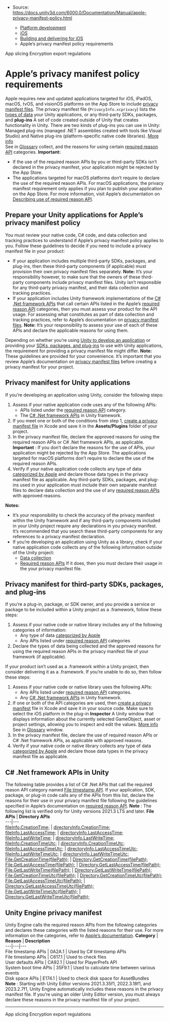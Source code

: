 * Source: https://docs.unity3d.com/6000.0/Documentation/Manual/apple-privacy-manifest-policy.html

  * [Platform development ](https://docs.unity3d.com/6000.0/Documentation/Manual/PlatformSpecific.html)
  * [iOS](https://docs.unity3d.com/6000.0/Documentation/Manual/iphone.html)
  * [Building and delivering for iOS](https://docs.unity3d.com/6000.0/Documentation/Manual/ios-building-and-delivering.html)
  * Apple’s privacy manifest policy requirements


[](https://docs.unity3d.com/6000.0/Documentation/Manual/ios-app-slicing.html)
App slicing
[](https://docs.unity3d.com/6000.0/Documentation/Manual/ios-encryption-export-regulations.html)
Encryption export regulations
# Apple’s privacy manifest policy requirements
Apple requires new and updated applications targeted for iOS, iPadOS, macOS, tvOS, and visionOS platforms on the App Store to include [privacy manifest files](https://developer.apple.com/documentation/bundleresources/privacy_manifest_files). 
The privacy manifest file (`PrivacyInfo.xcprivacy`) lists the [types of data](https://developer.apple.com/documentation/bundleresources/privacy_manifest_files/describing_data_use_in_privacy_manifests) your Unity applications, or any third-party SDKs, packages, and **plug-ins** A set of code created outside of Unity that creates functionality in Unity. There are two kinds of plug-ins you can use in Unity: Managed plug-ins (managed .NET assemblies created with tools like Visual Studio) and Native plug-ins (platform-specific native code libraries). [More info](https://docs.unity3d.com/6000.0/Documentation/Manual/plug-ins.html)  
See in [Glossary](https://docs.unity3d.com/6000.0/Documentation/Manual/Glossary.html#Plug-in) collect, and the reasons for using certain [required reason API](https://developer.apple.com/documentation/bundleresources/privacy_manifest_files/describing_use_of_required_reason_api) categories.
**Important:**
  * If the use of the required reason APIs by you or third-party SDKs isn’t declared in the privacy manifest, your application might be rejected by the App Store.
  * The applications targeted for macOS platforms don’t require to declare the use of the required reason APIs. For macOS applications, the privacy manifest requirement only applies if you plan to publish your application on the App Store. For more information, visit Apple’s documentation on [Describing use of required reason API](https://developer.apple.com/documentation/bundleresources/privacy_manifest_files/describing_use_of_required_reason_api).


## Prepare your Unity applications for Apple’s privacy manifest policy
You must review your native code, C# code, and data collection and tracking practices to understand if Apple’s privacy manifest policy applies to you. Follow these guidelines to decide if you need to include a privacy manifest file in your product:
  * If your application includes multiple third-party SDKs, packages, and plug-ins, then these third-party components (if applicable) must provision their own privacy manifest files separately. 
**Note:** It’s your responsibility however, to make sure that the owners of these third-party components include privacy manifest files. Unity isn’t responsible for any third-party privacy manifest, and their data collection and tracking practices.
  * If your application includes Unity framework implementations of the [C# .Net framework APIs](https://docs.unity3d.com/6000.0/Documentation/Manual/apple-privacy-manifest-policy.html#CSharpDotNetAPIs) that call certain APIs listed in the Apple’s [required reason API](https://developer.apple.com/documentation/bundleresources/app-privacy-configuration/nsprivacyaccessedapitypes/nsprivacyaccessedapitype#possibleValues) categories, then you must assess your product for the API usage. For assessing what constitutes as part of data collection and tracking practices, refer to Apple’s documentation on [privacy manifest files](https://developer.apple.com/documentation/bundleresources/privacy_manifest_files). 
**Note:** It’s your responsibility to assess your use of each of these APIs and declare the applicable reasons for using them.


Depending on whether you’re using [Unity to develop an application](https://docs.unity3d.com/6000.0/Documentation/Manual/apple-privacy-manifest-policy.html#UnityAppManifest) or providing your [SDKs, packages, and plug-ins](https://docs.unity3d.com/6000.0/Documentation/Manual/apple-privacy-manifest-policy.html#ThirdPartyManifest) to use with Unity applications, the requirement for providing a privacy manifest file might differ.
**Note:** These guidelines are provided for your convenience. It’s important that you review Apple’s documentation on [privacy manifest files](https://developer.apple.com/documentation/bundleresources/privacy_manifest_files) before creating a privacy manifest for your project.
## Privacy manifest for Unity applications
If you’re developing an application using Unity, consider the following steps: 
  1. Assess if your native application code uses any of the following APIs: 
     * APIs listed under the [required reason API](https://developer.apple.com/documentation/bundleresources/app-privacy-configuration/nsprivacyaccessedapitypes/nsprivacyaccessedapitype?language=objc#possibleValues) category.
     * The [C# .Net framework APIs](https://docs.unity3d.com/6000.0/Documentation/Manual/apple-privacy-manifest-policy.html#CSharpDotNetAPIs) in Unity framework.
  2. If you meet one or both of the conditions from step 1, [create a privacy manifest file](https://developer.apple.com/documentation/bundleresources/privacy-manifest-files#Create-a-privacy-manifest) in Xcode and save it in the **Assets/Plugins** folder of your project. 
  3. In the privacy manifest file, declare the approved reasons for using the required reason APIs or C# .Net framework APIs, as applicable.
**Important** : If you don’t declare the reasons for the use of APIs, your application might be rejected by the App Store. The applications targeted for macOS platforms don’t require to declare the use of the required reason APIs.
  4. Verify if your native application code collects any type of data [categorized by Apple](https://developer.apple.com/documentation/bundleresources/privacy_manifest_files/describing_data_use_in_privacy_manifests#4250555) and declare those data types in the privacy manifest file as applicable. Any third-party SDKs, packages, and plug-ins used in your application must include their own separate manifest files to declare data collection and the use of any [required reason APIs](https://developer.apple.com/documentation/bundleresources/privacy_manifest_files/describing_use_of_required_reason_api) with approved reasons. 


**Notes:**
  * It’s your responsibility to check the accuracy of the privacy manifest within the Unity framework and if any third-party components included in your Unity project require any declarations in you privacy manifest. It’s recommended that you search these third-party components for any references to a privacy manifest declaration.
  * If you’re developing an application using Unity as a library, check if your native application code collects any of the following information outside of the Unity project: 
    * [Data collection](https://developer.apple.com/documentation/bundleresources/privacy_manifest_files/describing_data_use_in_privacy_manifests)
    * [Required reason APIs](https://developer.apple.com/documentation/bundleresources/privacy_manifest_files/describing_use_of_required_reason_api) If it does, then you must declare their usage in the your privacy manifest file.


## Privacy manifest for third-party SDKs, packages, and plug-ins
If you’re a plug-in, package, or SDK owner, and you provide a service or package to be included within a Unity project as a .framework, follow these steps: 
  1. Assess if your native code or native library includes any of the following categories of information: 
     * Any type of data [categorized by Apple](https://developer.apple.com/documentation/bundleresources/privacy_manifest_files/describing_data_use_in_privacy_manifests#4250555)
     * Any APIs listed under [required reason API](https://developer.apple.com/documentation/bundleresources/app-privacy-configuration/nsprivacyaccessedapitypes/nsprivacyaccessedapitype#possibleValues) categories
  2. Declare the types of data being collected and the approved reasons for using the required reason APIs in the privacy manifest file of your framework (if applicable).


If your product isn’t used as a .framework within a Unity project, then consider delivering it as a .framework. If you’re unable to do so, then follow these steps:
  1. Assess if your native code or native library uses the following APIs: 
     * Any APIs listed under [required reason API](https://developer.apple.com/documentation/bundleresources/app-privacy-configuration/nsprivacyaccessedapitypes/nsprivacyaccessedapitype#possibleValues) categories.
     * Any [C# .Net framework APIs](https://docs.unity3d.com/6000.0/Documentation/Manual/apple-privacy-manifest-policy.html#CSharpDotNetAPIs) in Unity framework.
  2. If one or both of the API categories are used, then [create a privacy manifest](https://developer.apple.com/documentation/bundleresources/privacy_manifest_files#4284009) file in Xcode and save it in your source code. Make sure to select the iOS platform in the plug-in **Inspector** A Unity window that displays information about the currently selected GameObject, asset or project settings, allowing you to inspect and edit the values. [More info](https://docs.unity3d.com/6000.0/Documentation/Manual/UsingTheInspector.html)  
See in [Glossary](https://docs.unity3d.com/6000.0/Documentation/Manual/Glossary.html#Inspector) window.
  3. In the privacy manifest file, declare the use of required reason APIs or C# .Net framework APIs, as applicable with approved reasons.
  4. Verify if your native code or native library collects any type of data [categorized by Apple](https://developer.apple.com/documentation/bundleresources/privacy_manifest_files/describing_data_use_in_privacy_manifests#4250555) and declare those data types in the privacy manifest file as applicable.


## C# .Net framework APIs in Unity
The following table provides a list of C# .Net APIs that call the required reason API category named [File timestamp API](https://developer.apple.com/documentation/bundleresources/privacy_manifest_files/describing_use_of_required_reason_api#4278393). If your application, SDK, package, or plug-in code calls any of the APIs from this list, declare the reasons for their use in your privacy manifest file following the guidelines specified in Apple’s documentation on [required reason API](https://developer.apple.com/documentation/bundleresources/privacy_manifest_files/describing_use_of_required_reason_api).
**Note** : The following list is verified only for Unity versions 2021.3 LTS and later.
**File APIs** | **Directory APIs**  
---|---  
[fileInfo.CreationTime;](https://learn.microsoft.com/en-us/dotnet/api/system.io.fileinfo?view=net-8.0#properties) | [directoryInfo.CreationTime;](https://learn.microsoft.com/en-us/dotnet/api/system.io.directoryinfo?view=net-8.0#properties)  
[fileInfo.LastAccessTime;](https://learn.microsoft.com/en-us/dotnet/api/system.io.fileinfo?view=net-8.0#properties) | [directoryInfo.LastAccessTime;](https://learn.microsoft.com/en-us/dotnet/api/system.io.directoryinfo?view=net-8.0#properties)  
[fileInfo.LastWriteTime;](https://learn.microsoft.com/en-us/dotnet/api/system.io.fileinfo?view=net-8.0#properties) | [directoryInfo.LastWriteTime;](https://learn.microsoft.com/en-us/dotnet/api/system.io.directoryinfo?view=net-8.0#properties)  
[fileInfo.CreationTimeUtc;](https://learn.microsoft.com/en-us/dotnet/api/system.io.fileinfo?view=net-8.0#properties) | [directoryInfo.CreationTimeUtc;](https://learn.microsoft.com/en-us/dotnet/api/system.io.directoryinfo?view=net-8.0#properties)  
[fileInfo.LastAccessTimeUtc;](https://learn.microsoft.com/en-us/dotnet/api/system.io.fileinfo?view=net-8.0#properties) | [directoryInfo.LastAccessTimeUtc;](https://learn.microsoft.com/en-us/dotnet/api/system.io.directoryinfo?view=net-8.0#properties)  
[fileInfo.LastWriteTimeUtc;](https://learn.microsoft.com/en-us/dotnet/api/system.io.fileinfo?view=net-8.0#properties) | [directoryInfo.LastWriteTimeUtc;](https://learn.microsoft.com/en-us/dotnet/api/system.io.directoryinfo?view=net-8.0#properties)  
[File.GetCreationTime(filePath);](https://learn.microsoft.com/en-us/dotnet/api/system.io.file.getcreationtime?view=net-8.0) | [Directory.GetCreationTime(filePath);](https://learn.microsoft.com/en-us/dotnet/api/system.io.directory.getcreationtime?view=net-8.0)  
[File.GetLastAccessTime(filePath);](https://learn.microsoft.com/en-us/dotnet/api/system.io.file.getlastaccesstime?view=net-8.0) | [Directory.GetLastAccessTime(filePath);](https://learn.microsoft.com/en-us/dotnet/api/system.io.directory.getlastaccesstime?view=net-8.0)  
[File.GetLastWriteTime(filePath);](https://learn.microsoft.com/en-us/dotnet/api/system.io.file.getlastwritetime?view=net-8.0) | [Directory.GetLastWriteTime(filePath);](https://learn.microsoft.com/en-us/dotnet/api/system.io.directory.getlastwritetime?view=net-8.0)  
[File.GetCreationTimeUtc(filePath);](https://learn.microsoft.com/en-us/dotnet/api/system.io.file.getcreationtimeutc?view=net-8.0) | [Directory.GetCreationTimeUtc(filePath);](https://learn.microsoft.com/en-us/dotnet/api/system.io.directory.getcreationtimeutc?view=net-7.0)  
[File.GetLastAccessTimeUtc(filePath);](https://learn.microsoft.com/en-us/dotnet/api/system.io.file.getlastaccesstimeutc?view=net-8.0) | [Directory.GetLastAccessTimeUtc(filePath);](https://learn.microsoft.com/en-us/dotnet/api/system.io.directory.getlastaccesstimeutc?view=net-7.0)  
[File.GetLastWriteTimeUtc(filePath);](https://learn.microsoft.com/en-us/dotnet/api/system.io.file.getlastwritetimeutc?view=net-8.0) | [Directory.GetLastWriteTimeUtc(filePath);](https://learn.microsoft.com/en-us/dotnet/api/system.io.directory.getlastwritetimeutc?view=net-7.0)  
## Unity Engine privacy manifest
Unity Engine calls the required reason APIs from the following categories and declares these categories with the listed reasons for their use. For more information on the categories, refer to [Apple’s documentation](https://developer.apple.com/documentation/bundleresources/app-privacy-configuration/nsprivacyaccessedapitypes/nsprivacyaccessedapitype#possibleValues).
**Category** | **Reason** | **Description**  
---|---|---  
File timestamp APIs | 0A2A.1 | Used by C# timestamp APIs  
File timestamp APIs | C617.1 | Used to check files  
User defaults APIs | CA92.1 | Used for PlayerPrefs API  
System boot time APIs | 35F9.1 | Used to calculate time between various events  
Disk space APIs | E174.1 | Used to check disk space for AssetBundles  
**Note** : Starting with Unity Editor versions 2021.3.35f1, 2022.3.18f1, and 2023.2.7f1, Unity Engine automatically includes these reasons in the privacy manifest file. If you’re using an older Unity Editor version, you must always declare these reasons in the privacy manifest file of your project.
* * *
[](https://docs.unity3d.com/6000.0/Documentation/Manual/ios-app-slicing.html)
App slicing
[](https://docs.unity3d.com/6000.0/Documentation/Manual/ios-encryption-export-regulations.html)
Encryption export regulations
